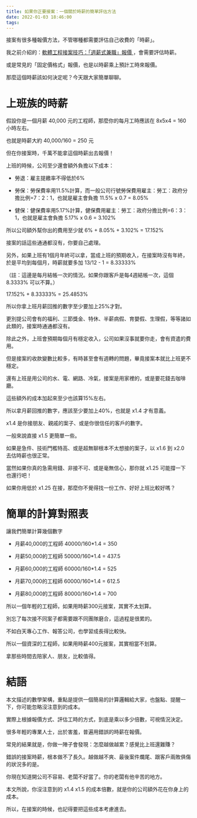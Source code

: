 ```yaml
---
title: 如果你正要接案：一個關於時薪的簡單評估方法
date: 2022-01-03 18:46:00
tags:
---
```

接案有很多種報價方法，不管哪種都需要評估自己收費的「時薪」。

我之前介紹的：[軟體工程接案技巧：「週薪式兼職」報價
](https://dev.turn.tw/2022/01/03/tips-on-freelance-software-projects-pricing-part-time-weekly/)，會需要評估時薪。

或是常見的「固定價格式」報價，也是以時薪乘上預計工時來報價。

那麼這個時薪該如何決定呢？今天跟大家簡單聊聊。

# 上班族的時薪

假設你是一個月薪 40,000 元的工程師，那麼你的每月工時應該在 8x5x4 = 160 小時左右。

也就是時薪大約 40,000/160 = 250 元

但在你接案時，千萬不能拿這個時薪出去報價！

上班的時候，公司至少還會額外負擔以下成本：

- 勞退：雇主提繳率不得低於6%

- 勞保：勞保費率用11.5%計算，而一般公司行號勞保費用雇主：勞工：政府分擔比例=7：2：1，也就是雇主會負擔 11.5% x 0.7 = 8.05%

- 健保：健保費率用5.17%計算，健保費用雇主：勞工：政府分擔比例=6：3：1，也就是雇主會負擔 5.17% x 0.6 = 3.102%

所以公司額外幫你出的費用至少就 6% + 8.05% + 3.102% = 17.152%

接案的話這些通通都沒有，你要自己處理。

另外，如果上班有1個月年終可以拿，當成上班的預期收入，在接案時沒有年終，於是平均到每個月，時薪就要多加 13/12 - 1 = 8.33333%

（註：這邊是每月結帳一次的情況。如果你跟客戶是每4週結帳一次，這個 8.3333% 可以不算。）

17.152% + 8.33333% = 25.4853%

所以你拿上班月薪回推的數字至少要加上25%才對。

更別提公司會有的福利、三節獎金、特休、半薪病假、育嬰假、生理假，等等諸如此類的，接案時通通都沒有。

除此之外，上班會預期每個月有穩定收入，公司如果沒事就要你走，會有資遣的費用。

但是接案的收款變數比較多，有時甚至會有週轉的問題，畢竟接案本就比上班更不穩定。

還有上班是用公司的水、電、網路、冷氣，接案是用家裡的，或是要花錢去咖啡廳。

這些額外的成本加起來至少也該算15%左右。

所以拿月薪回推的數字，應該至少要加上40%，也就是 x1.4 才有意義。

x1.4 是你接朋友、親戚的案子、或是你很信任的客戶的數字。

一般來說直接 x1.5 更簡單一些。

如果是急件、技術門檻特高、或是超無聊根本不太想接的案子，以 x1.6 到 x2.0 去估時薪也很正常。

當然如果你真的急需用錢、非接不可、或是毫無信心，那你就 x1.25 可能撐一下也還行吧！

如果你用低於 x1.25 在接，那麼你不覺得找一份工作、好好上班比較好嗎？

# 簡單的計算對照表

讓我們簡單計算幾個數字

- 月薪40,000的工程師 40000/160*1.4 = 350

- 月薪50,000的工程師 50000/160*1.4 = 437.5

- 月薪60,000的工程師 60000/160*1.4 = 525

- 月薪70,000的工程師 60000/160*1.4 = 612.5

- 月薪80,000的工程師 80000/160*1.4 = 700

所以一個年輕的工程師，如果用時薪300元接案，其實不太划算。

別忘了每次接不同案子都需要跟不同團隊磨合，這過程是很累的。

不如白天專心工作、報答公司，也學習成長得比較快。

所以一個資深的工程師，如果用時薪400元接案，其實相當不划算。

拿那些時間去陪家人、朋友，比較值得。

# 結語

本文描述的數學架構，重點是提供一個簡易的計算邏輯給大家，也盤點、提醒一下，你可能忽略沒注意到的成本。

實際上根據報價方式、評估工時的方式，到底是乘以多少倍數，可視情況決定。

很多年輕的專業人士，出於害羞，普遍用錯誤的時薪在報價。

常見的結果就是，你做一陣子會發現：怎麼越做越累？感覺比上班還難賺？

錯誤的接案時薪，根本做不了長久。越做越不爽、最後案件爛尾、跟客戶兩敗俱傷的狀況多的是。

你現在知道開公司不容易、老闆不好當了。你的老闆有他辛苦的地方。

本文所說，你沒注意到的 x1.4 x1.5 的成本倍數，就是你的公司額外花在你身上的成本。

所以，在接案的時候，也記得要把這些成本考慮進去。
